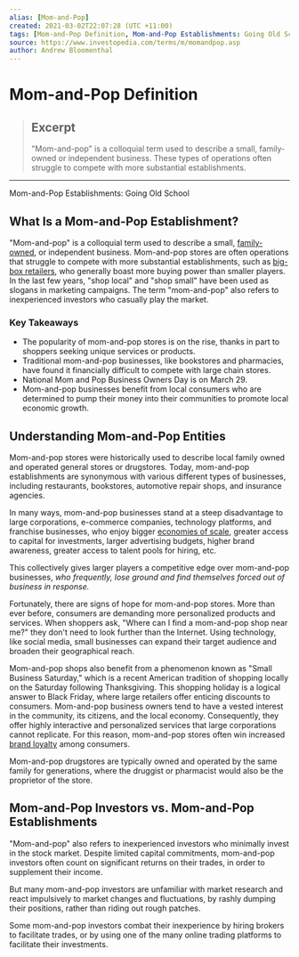 ```yaml
---
alias: [Mom-and-Pop]
created: 2021-03-02T22:07:28 (UTC +11:00)
tags: [Mom-and-Pop Definition, Mom-and-Pop Establishments: Going Old School]
source: https://www.investopedia.com/terms/m/momandpop.asp
author: Andrew Bloomenthal
---
```


# Mom-and-Pop Definition

> ## Excerpt
> "Mom-and-pop" is a colloquial term used to describe a small, family-owned or independent business. These types of operations often struggle to compete with more substantial establishments.

---

Mom-and-Pop Establishments: Going Old School
## What Is a Mom-and-Pop Establishment?

"Mom-and-pop" is a colloquial term used to describe a small, [family-owned](https://www.investopedia.com/articles/insights/070116/top-25-richest-american-families.asp), or independent business. Mom-and-pop stores are often operations that struggle to compete with more substantial establishments, such as [big-box retailers](https://www.investopedia.com/terms/b/big_box_retailer.asp), who generally boast more buying power than smaller players. In the last few years, "shop local" and "shop small" have been used as slogans in marketing campaigns. The term "mom-and-pop" also refers to inexperienced investors who casually play the market.

### Key Takeaways

-   The popularity of mom-and-pop stores is on the rise, thanks in part to shoppers seeking unique services or products.
-   Traditional mom-and-pop businesses, like bookstores and pharmacies, have found it financially difficult to compete with large chain stores.
-   National Mom and Pop Business Owners Day is on March 29.
-   Mom-and-pop businesses benefit from local consumers who are determined to pump their money into their communities to promote local economic growth.

## Understanding Mom-and-Pop Entities

Mom-and-pop stores were historically used to describe local family owned and operated general stores or drugstores. Today, mom-and-pop establishments are synonymous with various different types of businesses, including restaurants, bookstores, automotive repair shops, and insurance agencies.

In many ways, mom-and-pop businesses stand at a steep disadvantage to large corporations, e-commerce companies, technology platforms, and franchise businesses, who enjoy bigger [economies of scale](https://www.investopedia.com/terms/e/economiesofscale.asp), greater access to capital for investments, larger advertising budgets, higher brand awareness, greater access to talent pools for hiring, etc.

This collectively gives larger players a competitive edge over mom-and-pop businesses, _who frequently, lose ground and find themselves forced out of business in response._

Fortunately, there are signs of hope for mom-and-pop stores. More than ever before, consumers are demanding more personalized products and services. When shoppers ask, "Where can I find a mom-and-pop shop near me?" they don't need to look further than the Internet. Using technology, like social media, small businesses can expand their target audience and broaden their geographical reach.

Mom-and-pop shops also benefit from a phenomenon known as "Small Business Saturday," which is a recent American tradition of shopping locally on the Saturday following Thanksgiving. This shopping holiday is a logical answer to Black Friday, where large retailers offer enticing discounts to consumers. Mom-and-pop business owners tend to have a vested interest in the community, its citizens, and the local economy. Consequently, they offer highly interactive and personalized services that large corporations cannot replicate. For this reason, mom-and-pop stores often win increased [brand loyalty](https://www.investopedia.com/terms/b/brand-loyalty.asp) among consumers.

Mom-and-pop drugstores are typically owned and operated by the same family for generations, where the druggist or pharmacist would also be the proprietor of the store.

## Mom-and-Pop Investors vs. Mom-and-Pop Establishments

"Mom-and-pop" also refers to inexperienced investors who minimally invest in the stock market. Despite limited capital commitments, mom-and-pop investors often count on significant returns on their trades, in order to supplement their income.

But many mom-and-pop investors are unfamiliar with market research and react impulsively to market changes and fluctuations, by rashly dumping their positions, rather than riding out rough patches.

Some mom-and-pop investors combat their inexperience by hiring brokers to facilitate trades, or by using one of the many online trading platforms to facilitate their investments.
